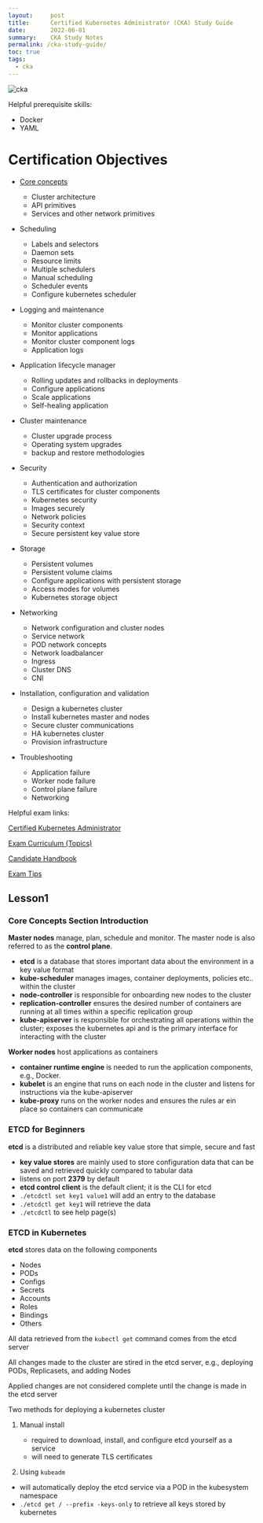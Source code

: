 ```yaml
---
layout:     post
title:      Certified Kubernetes Administrator (CKA) Study Guide 
date:       2022-06-01
summary:    CKA Study Notes
permalink: /cka-study-guide/
toc: true
tags:
  - cka
---
```


![cka](https://richardbright.me/images/cka_logo.png)


Helpful prerequisite skills:

- Docker
- YAML

# Certification Objectives

- [Core concepts](#lesson1) 
  
  - Cluster architecture 
  - API primitives
  - Services and other network primitives 

- Scheduling 

  - Labels and selectors 
  - Daemon sets
  - Resource limits 
  - Multiple schedulers 
  - Manual scheduling 
  - Scheduler events
  - Configure kubernetes scheduler 

- Logging and maintenance 

  - Monitor cluster components 
  - Monitor applications 
  - Monitor cluster component logs 
  - Application logs

- Application lifecycle manager

  - Rolling updates and rollbacks in deployments 
  - Configure applications 
  - Scale applications 
  - Self-healing application 

- Cluster maintenance 

  - Cluster upgrade process
  - Operating system upgrades 
  - backup and restore methodologies 

- Security 

  - Authentication and authorization 
  - TLS certificates for cluster components 
  - Kubernetes security 
  - Images securely 
  - Network policies 
  - Security context 
  - Secure persistent key value store 

- Storage 

  - Persistent volumes 
  - Persistent volume claims 
  - Configure applications with persistent storage 
  - Access modes for volumes 
  - Kubernetes storage object 

- Networking 

  - Network configuration and cluster nodes
  - Service network 
  - POD network concepts 
  - Network loadbalancer 
  - Ingress
  - Cluster DNS
  - CNI

- Installation, configuration and validation 

  - Design a kubernetes cluster
  - Install kubernetes master and nodes 
  - Secure cluster communications 
  - HA kubernetes cluster 
  - Provision infrastructure 

- Troubleshooting 

  - Application failure 
  - Worker node failure 
  - Control plane failure 
  - Networking 


Helpful exam links:

[Certified Kubernetes Administrator](https://www.cncf.io/certification/cka/)

[Exam Curriculum (Topics)](https://github.com/cncf/curriculum)

[Candidate Handbook](https://www.cncf.io/certification/candidate-handbook)

[Exam Tips](http://training.linuxfoundation.org/go//Important-Tips-CKA-CKAD)


## Lesson1

### Core Concepts Section Introduction

**Master nodes** manage, plan, schedule and monitor. The master node is also referred to as the **control plane**. 
  - **etcd** is a database that stores important data about the environment in a key value format 
  - **kube-scheduler** manages images, container deployments, policies etc.. within the cluster 
  - **node-controller** is responsible for onboarding new nodes to the cluster 
  - **replication-controller** ensures the desired number of containers are running at all times within a specific replication group 
  - **kube-apiserver** is responsible for orchestrating all operations within the cluster; exposes the kubernetes api and is the primary interface for interacting with the cluster 

**Worker nodes** host applications as containers 
  - **container runtime engine** is needed to run the application components, e.g., Docker. 
  - **kubelet** is an engine that runs on each node in the cluster and listens for instructions via the kube-apiserver 
  - **kube-proxy** runs on the worker nodes and ensures the rules ar ein place so containers can communicate 



### ETCD for Beginners

**etcd** is a distributed and reliable key value store that simple, secure and fast 
  - **key value stores** are mainly used to store configuration data that can be saved and retrieved quickly compared to tabular data 
  - listens on port **2379** by default 
  - **etcd control client** is the default client; it is the CLI for etcd 
  - ```./etcdctl set key1 value1``` will add an entry to the database 
  - ```./etcdctl get key1``` will retrieve the data 
  - ```./etcdctl``` to see help page(s) 

### ETCD in Kubernetes

**etcd** stores data on the following components 
  - Nodes
  - PODs
  - Configs
  - Secrets 
  - Accounts
  - Roles 
  - Bindings
  - Others 

All data retrieved from the ``kubectl get`` command comes from the etcd server 

All changes made to the cluster are stired in the etcd server, e.g., deploying PODs, Replicasets, and adding Nodes

Applied changes are not considered complete until the change is made in the etcd server 

Two methods for deploying a kubernetes cluster 

1) Manual install 

   - required to download, install, and configure etcd yourself as a service 
   - will need to generate TLS certificates 

2) Using ``kubeadm``

  - will automatically deploy the etcd service via a POD in the kubesystem namespace 
  - ``./etcd get / --prefix -keys-only`` to retrieve all keys stored by kubernetes 

